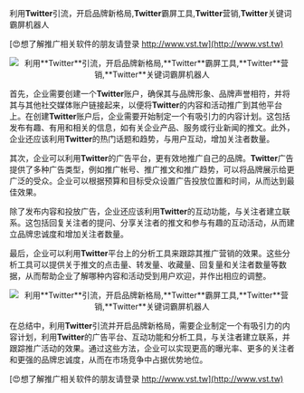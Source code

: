 利用**Twitter**引流，开启品牌新格局,**Twitter**霸屏工具,**Twitter**营销,**Twitter**关键词霸屏机器人

[😍想了解推广相关软件的朋友请登录 http://www.vst.tw](http://www.vst.tw)

 <center><img src="https://vst.tw/MP4/tuiguang/png/1.png" alt="利用**Twitter**引流，开启品牌新格局,**Twitter**霸屏工具,**Twitter**营销,**Twitter**关键词霸屏机器人"></center>

首先，企业需要创建一个**Twitter**账户，确保其与品牌形象、品牌声誉相符，并将其与其他社交媒体账户链接起来，以便将**Twitter**的内容和活动推广到其他平台上。在创建**Twitter**账户后，企业需要开始制定一个有吸引力的内容计划。这包括发布有趣、有用和相关的信息，如有关企业产品、服务或行业新闻的推文。此外，企业还应该利用**Twitter**的热门话题和趋势，与用户互动，增加关注者数量。

其次，企业可以利用**Twitter**的广告平台，更有效地推广自己的品牌。**Twitter**广告提供了多种广告类型，例如推广帐号、推广推文和推广趋势，可以将品牌展示给更广泛的受众。企业可以根据预算和目标受众设置广告投放位置和时间，从而达到最佳效果。

除了发布内容和投放广告，企业还应该利用**Twitter**的互动功能，与关注者建立联系。这包括回复关注者的提问、分享关注者的推文和参与有趣的互动活动，从而建立品牌忠诚度和增加关注者数量。

最后，企业可以利用**Twitter**平台上的分析工具来跟踪其推广营销的效果。这些分析工具可以提供关于推文的点击量、转发量、收藏量、回复量和关注者数量等数据，从而帮助企业了解哪种内容和活动受到用户欢迎，并作出相应的调整。

 <center><img src="https://vst.tw/MP4/tuiguang/png/8.png" alt="利用**Twitter**引流，开启品牌新格局,**Twitter**霸屏工具,**Twitter**营销,**Twitter**关键词霸屏机器人"></center>

在总结中，利用**Twitter**引流并开启品牌新格局，需要企业制定一个有吸引力的内容计划，利用**Twitter**的广告平台、互动功能和分析工具，与关注者建立联系，并跟踪推广活动的效果。通过这些方法，企业可以实现更高的曝光率、更多的关注者和更强的品牌忠诚度，从而在市场竞争中占据优势地位。

[😍想了解推广相关软件的朋友请登录 http://www.vst.tw](http://www.vst.tw)



